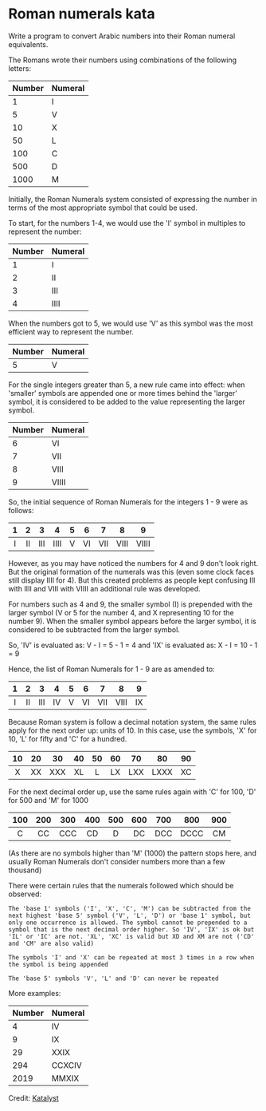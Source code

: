 # Roman numerals kata

Write a program to convert Arabic numbers into their Roman numeral equivalents.

The Romans wrote their numbers using combinations of the following letters:

| Number  | Numeral |
| ------- |---------|
| 1       | I       |
| 5       | V       |
| 10      | X       |
| 50      | L       |
| 100     | C       |
| 500     | D       |
| 1000    | M       |

Initially, the Roman Numerals system consisted of expressing the number in terms of the most appropriate symbol that could be used.

To start, for the numbers 1-4, we would use the 'I' symbol in multiples to represent the number:

| Number  | Numeral |
| ------- |---------|
| 1       | I       |
| 2       | II      |
| 3       | III     |
| 4       | IIII    |


When the numbers got to 5, we would use 'V' as this symbol was the most efficient way to represent the number.

| Number  | Numeral |
| ------- |---------|
| 5       | V       |

For the single integers greater than 5, a new rule came into effect: when 'smaller' symbols are appended one or more times behind the 'larger' symbol, it is considered to be added to the value representing the larger symbol.

| Number  | Numeral |
| ------- |---------|
| 6       | VI      |
| 7       | VII     |
| 8       | VIII    |
| 9       | VIIII   |

So, the initial sequence of Roman Numerals for the integers 1 - 9 were as follows:

| 1    | 2    | 3    | 4    | 5    | 6    | 7    | 8    | 9     |
| :--: | :--: | :--: | :--: | :--: | :--: | :--: | :--: | :--:  |
| I    | II   | III  | IIII | V    | VI   | VII  | VIII | VIIII |


However, as you may have noticed the numbers for 4 and 9 don't look right. But the original formation of the numerals was this (even some clock faces still display IIII for 4). But this created problems as people kept confusing III with IIII and VIII with VIIII an additional rule was developed.

For numbers such as 4 and 9, the smaller symbol (I) is prepended with the larger symbol (V or 5 for the number 4, and X representing 10 for the number 9). When the smaller symbol appears before the larger symbol, it is considered to be subtracted from the larger symbol.

So, 'IV' is evaluated as: V - I = 5 - 1 = 4 and 'IX' is evaluated as: X - I = 10 - 1 = 9

Hence, the list of Roman Numerals for 1 - 9 are as amended to:

| 1    | 2    | 3    | 4    | 5    | 6    | 7    | 8    | 9    |
| :--: | :--: | :--: | :--: | :--: | :--: | :--: | :--: | :--: |
| I    | II   | III  | IV   | V    | VI   | VII  | VIII | IX   |

Because Roman system is follow a decimal notation system, the same rules apply for the next order up: units of 10. In this case, use the symbols, 'X' for 10, 'L' for fifty and 'C' for a hundred.

| 10   | 20   | 30   | 40   | 50   | 60   | 70   | 80   | 90   |
| :--: | :--: | :--: | :--: | :--: | :--: | :--: | :--: | :--: |
| X    | XX   | XXX  | XL   | L    | LX   | LXX  | LXXX | XC   |

For the next decimal order up, use the same rules again with 'C' for 100, 'D' for 500 and 'M' for 1000

| 100  | 200  | 300  | 400  | 500  | 600  | 700  | 800  | 900  |
| :--: | :--: | :--: | :--: | :--: | :--: | :--: | :--: | :--: |
| C    | CC   | CCC  | CD   | D    | DC   | DCC  | DCCC | CM   |

(As there are no symbols higher than 'M' (1000) the pattern stops here, and usually Roman Numerals don't consider numbers more than a few thousand)

There were certain rules that the numerals followed which should be observed:

    The 'base 1' symbols ('I', 'X', 'C', 'M') can be subtracted from the next highest 'base 5' symbol ('V', 'L', 'D') or 'base 1' symbol, but only one occurrence is allowed. The symbol cannot be prepended to a symbol that is the next decimal order higher. So 'IV', 'IX' is ok but 'IL' or 'IC' are not. 'XL', 'XC' is valid but XD and XM are not ('CD' and 'CM' are also valid)

    The symbols 'I' and 'X' can be repeated at most 3 times in a row when the symbol is being appended

    The 'base 5' symbols 'V', 'L' and 'D' can never be repeated 

More examples:

| Number  | Numeral |
| ------- |---------|
| 4       | IV      |
| 9       | IX      |
| 29      | XXIX    |
| 294     | CCXCIV  |
| 2019    | MMXIX   |

Credit: [Katalyst](https://katalyst.codurance.com/roman-numerals)